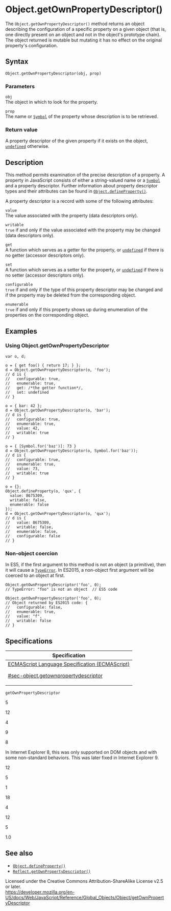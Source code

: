 # Object.getOwnPropertyDescriptor()

The `Object.getOwnPropertyDescriptor()` method returns an object describing the configuration of a specific property on a given object (that is, one directly present on an object and not in the object's prototype chain). The object returned is mutable but mutating it has no effect on the original property's configuration.

## Syntax

    Object.getOwnPropertyDescriptor(obj, prop)

### Parameters

`obj`  
The object in which to look for the property.

`prop`  
The name or [`Symbol`](../symbol) of the property whose description is to be retrieved.

### Return value

A property descriptor of the given property if it exists on the object, [`undefined`](../undefined) otherwise.

## Description

This method permits examination of the precise description of a property. A property in JavaScript consists of either a string-valued name or a [`Symbol`](../symbol) and a property descriptor. Further information about property descriptor types and their attributes can be found in [`Object.defineProperty()`](defineproperty).

A property descriptor is a record with some of the following attributes:

`value`  
The value associated with the property (data descriptors only).

`writable`  
`true` if and only if the value associated with the property may be changed (data descriptors only).

`get`  
A function which serves as a getter for the property, or [`undefined`](../undefined) if there is no getter (accessor descriptors only).

`set`  
A function which serves as a setter for the property, or [`undefined`](../undefined) if there is no setter (accessor descriptors only).

`configurable`  
`true` if and only if the type of this property descriptor may be changed and if the property may be deleted from the corresponding object.

`enumerable`  
`true` if and only if this property shows up during enumeration of the properties on the corresponding object.

## Examples

### Using Object.getOwnPropertyDescriptor

    var o, d;

    o = { get foo() { return 17; } };
    d = Object.getOwnPropertyDescriptor(o, 'foo');
    // d is {
    //   configurable: true,
    //   enumerable: true,
    //   get: /*the getter function*/,
    //   set: undefined
    // }

    o = { bar: 42 };
    d = Object.getOwnPropertyDescriptor(o, 'bar');
    // d is {
    //   configurable: true,
    //   enumerable: true,
    //   value: 42,
    //   writable: true
    // }

    o = { [Symbol.for('baz')]: 73 }
    d = Object.getOwnPropertyDescriptor(o, Symbol.for('baz'));
    // d is {
    //   configurable: true,
    //   enumerable: true,
    //   value: 73,
    //   writable: true
    // }

    o = {};
    Object.defineProperty(o, 'qux', {
      value: 8675309,
      writable: false,
      enumerable: false
    });
    d = Object.getOwnPropertyDescriptor(o, 'qux');
    // d is {
    //   value: 8675309,
    //   writable: false,
    //   enumerable: false,
    //   configurable: false
    // }

### Non-object coercion

In ES5, if the first argument to this method is not an object (a primitive), then it will cause a [`TypeError`](../typeerror). In ES2015, a non-object first argument will be coerced to an object at first.

    Object.getOwnPropertyDescriptor('foo', 0);
    // TypeError: "foo" is not an object  // ES5 code

    Object.getOwnPropertyDescriptor('foo', 0);
    // Object returned by ES2015 code: {
    //   configurable: false,
    //   enumerable: true,
    //   value: "f",
    //   writable: false
    // }

## Specifications

<table><thead><tr class="header"><th>Specification</th></tr></thead><tbody><tr class="odd"><td><a href="https://tc39.es/ecma262/#sec-object.getownpropertydescriptor">ECMAScript Language Specification (ECMAScript) 
<br/>

<span class="small">#sec-object.getownpropertydescriptor</span></a></td></tr></tbody></table>

`getOwnPropertyDescriptor`

5

12

4

9

8

In Internet Explorer 8, this was only supported on DOM objects and with some non-standard behaviors. This was later fixed in Internet Explorer 9.

12

5

1

18

4

12

5

1.0

## See also

-   [`Object.defineProperty()`](defineproperty)
-   [`Reflect.getOwnPropertyDescriptor()`](../reflect/getownpropertydescriptor)

 
Licensed under the Creative Commons Attribution-ShareAlike License v2.5 or later.  
<a href="https://developer.mozilla.org/en-US/docs/Web/JavaScript/Reference/Global_Objects/Object/getOwnPropertyDescriptor" class="_attribution-link">https://developer.mozilla.org/en-US/docs/Web/JavaScript/Reference/Global_Objects/Object/getOwnPropertyDescriptor</a>

